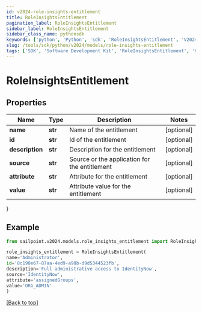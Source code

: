 ```yaml
---
id: v2024-role-insights-entitlement
title: RoleInsightsEntitlement
pagination_label: RoleInsightsEntitlement
sidebar_label: RoleInsightsEntitlement
sidebar_class_name: pythonsdk
keywords: ['python', 'Python', 'sdk', 'RoleInsightsEntitlement', 'V2024RoleInsightsEntitlement'] 
slug: /tools/sdk/python/v2024/models/role-insights-entitlement
tags: ['SDK', 'Software Development Kit', 'RoleInsightsEntitlement', 'V2024RoleInsightsEntitlement']
---
```


# RoleInsightsEntitlement


## Properties

Name | Type | Description | Notes
------------ | ------------- | ------------- | -------------
**name** | **str** | Name of the entitlement | [optional] 
**id** | **str** | Id of the entitlement | [optional] 
**description** | **str** | Description for the entitlement | [optional] 
**source** | **str** | Source or the application for the entitlement | [optional] 
**attribute** | **str** | Attribute for the entitlement | [optional] 
**value** | **str** | Attribute value for the entitlement | [optional] 
}

## Example

```python
from sailpoint.v2024.models.role_insights_entitlement import RoleInsightsEntitlement

role_insights_entitlement = RoleInsightsEntitlement(
name='Administrator',
id='8c190e67-87aa-4ed9-a90b-d9d5344523fb',
description='Full administrative access to IdentityNow',
source='IdentityNow',
attribute='assignedGroups',
value='ORG_ADMIN'
)

```
[[Back to top]](#) 

